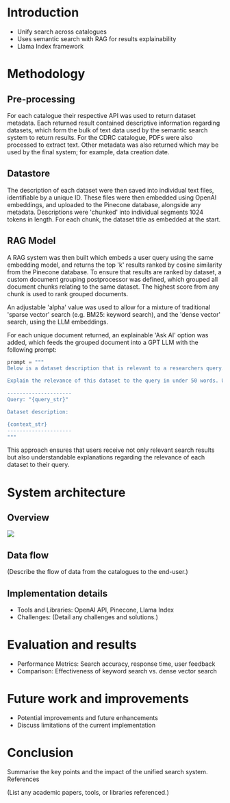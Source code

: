 # Introduction

* Unify search across catalogues
* Uses semantic search with RAG for results explainability
* Llama Index framework

# Methodology

## Pre-processing

For each catalogue their respective API was used to return dataset metadata. Each returned result contained descriptive information regarding datasets, which form the bulk of text data used by the semantic search system to return results. For the CDRC catalogue, PDFs were also processed to extract text. Other metadata was also returned which may be used by the final system; for example, data creation date.

## Datastore

The description of each dataset were then saved into individual text files, identifiable by a unique ID. These files were then embedded using OpenAI embeddings, and uploaded to the Pinecone database, alongside any metadata. Descriptions were 'chunked' into individual segments 1024 tokens in length. For each chunk, the dataset title as embedded at the start.

## RAG Model

A RAG system was then built which embeds a user query using the same embedding model, and returns the top 'k' results ranked by cosine similarity from the Pinecone database. To ensure that results are ranked by dataset, a custom document grouping postprocessor was defined, which grouped all document chunks relating to the same dataset. The highest score from any chunk is used to rank grouped documents.

An adjustable 'alpha' value was used to allow for a mixture of traditional 'sparse vector' search (e.g. BM25: keyword search), and the 'dense vector' search, using the LLM embeddings.

For each unique document returned, an explainable 'Ask AI' option was added, which feeds the grouped document into a GPT LLM with the following prompt:

```python
prompt = """
Below is a dataset description that is relevant to a researchers query.

Explain the relevance of this dataset to the query in under 50 words. Use your own knowledge or the data profile. Do not say it is unrelated; attempt to find a relevant connection.

---------------------
Query: "{query_str}"

Dataset description:

{context_str}
---------------------
"""
```
This approach ensures that users receive not only relevant search results but also understandable explanations regarding the relevance of each dataset to their query.

# System architecture

## Overview

![]('./figs/system.png')

## Data flow

(Describe the flow of data from the catalogues to the end-user.)

## Implementation details

* Tools and Libraries: OpenAI API, Pinecone, Llama Index
* Challenges: (Detail any challenges and solutions.)

# Evaluation and results

* Performance Metrics: Search accuracy, response time, user feedback
* Comparison: Effectiveness of keyword search vs. dense vector search

# Future work and improvements

* Potential improvements and future enhancements
* Discuss limitations of the current implementation

# Conclusion

Summarise the key points and the impact of the unified search system.
References

(List any academic papers, tools, or libraries referenced.)
